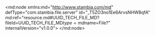 <?xml version="1.0" encoding="UTF-8"?>
<md:node xmlns:md="http://www.stambia.com/md" defType="com.stambia.file.server" id="_T5ZO3no1Ee6ArvsNHW8qfA" md:ref="resource.md#UUID_TECH_FILE_MD?fileId=UUID_TECH_FILE_MD$type=md$name=File?" internalVersion="v1.0.0">
  <node defType="com.stambia.file.directory" id="_T5ZO33o1Ee6ArvsNHW8qfA" name="groupe 2">
    <attribute defType="com.stambia.file.directory.path" id="_T5ZO4Ho1Ee6ArvsNHW8qfA" value="\\ad.univ-lille.fr\Etudiants\Homedir3\277168\Documents\Qiuqiu\M2\CAS DE SYNTHESE"/>
    <node defType="com.stambia.file.file" id="_T5ZO4Xo1Ee6ArvsNHW8qfA" name="F_CLIENT_20231001">
      <attribute defType="com.stambia.file.file.type" id="_T5ZO4no1Ee6ArvsNHW8qfA" value="DELIMITED"/>
      <attribute defType="com.stambia.file.file.lineSeparator" id="_T5ZO43o1Ee6ArvsNHW8qfA" value="0D0A"/>
      <attribute defType="com.stambia.file.file.fieldSeparator" id="_T5ZO5Ho1Ee6ArvsNHW8qfA" value="7C"/>
      <attribute defType="com.stambia.file.file.decimalSeparator" id="_T5ZO5Xo1Ee6ArvsNHW8qfA" value="2E"/>
      <attribute defType="com.stambia.file.file.lineToSkip" id="_T5ZO5no1Ee6ArvsNHW8qfA" value="0"/>
      <attribute defType="com.stambia.file.file.lastLineToSkip" id="_T5ZO53o1Ee6ArvsNHW8qfA" value="0"/>
      <attribute defType="com.stambia.file.file.header" id="_T5ZO6Ho1Ee6ArvsNHW8qfA" value="0"/>
      <attribute defType="com.stambia.file.file.physicalName" id="_T5ZO6Xo1Ee6ArvsNHW8qfA" value="F_CLIENT_20231001.txt"/>
      <node defType="com.stambia.file.record" id="_T5ZO6no1Ee6ArvsNHW8qfA" name="COMPTE">
        <node defType="com.stambia.file.field" id="_T5ZO63o1Ee6ArvsNHW8qfA" name="TYPE_LIGNE" position="1">
          <attribute defType="com.stambia.file.field.physicalName" id="_T5ZO7Ho1Ee6ArvsNHW8qfA" value="C1"/>
          <attribute defType="com.stambia.file.field.type" id="_T5ZO7Xo1Ee6ArvsNHW8qfA" value="String"/>
          <attribute defType="com.stambia.file.field.size" id="_T5ZO7no1Ee6ArvsNHW8qfA" value="3"/>
        </node>
        <node defType="com.stambia.file.field" id="_T5ZO73o1Ee6ArvsNHW8qfA" name="ACTION" position="2">
          <attribute defType="com.stambia.file.field.physicalName" id="_T5ZO8Ho1Ee6ArvsNHW8qfA" value="C2"/>
          <attribute defType="com.stambia.file.field.type" id="_T5ZO8Xo1Ee6ArvsNHW8qfA" value="String"/>
          <attribute defType="com.stambia.file.field.size" id="_T5ZO8no1Ee6ArvsNHW8qfA" value="1"/>
        </node>
        <node defType="com.stambia.file.field" id="_T5ZO83o1Ee6ArvsNHW8qfA" name="CLE_COMPTE" position="3">
          <attribute defType="com.stambia.file.field.physicalName" id="_T5ZO9Ho1Ee6ArvsNHW8qfA" value="C6"/>
          <attribute defType="com.stambia.file.field.type" id="_T5ZO9Xo1Ee6ArvsNHW8qfA" value="String"/>
          <attribute defType="com.stambia.file.field.size" id="_T5ZO9no1Ee6ArvsNHW8qfA" value="45"/>
        </node>
        <node defType="com.stambia.file.field" id="_T5ZO93o1Ee6ArvsNHW8qfA" name="STATUS" position="4">
          <attribute defType="com.stambia.file.field.physicalName" id="_T5ZO-Ho1Ee6ArvsNHW8qfA" value="C13"/>
          <attribute defType="com.stambia.file.field.type" id="_T5ZO-Xo1Ee6ArvsNHW8qfA" value="String"/>
          <attribute defType="com.stambia.file.field.size" id="_T5ZO-no1Ee6ArvsNHW8qfA" value="5"/>
        </node>
        <node defType="com.stambia.file.field" id="_T5ZO-3o1Ee6ArvsNHW8qfA" name="TYPE" position="5">
          <attribute defType="com.stambia.file.field.physicalName" id="_T5ZO_Ho1Ee6ArvsNHW8qfA" value="C14"/>
          <attribute defType="com.stambia.file.field.type" id="_T5ZO_Xo1Ee6ArvsNHW8qfA" value="String"/>
          <attribute defType="com.stambia.file.field.size" id="_T5ZO_no1Ee6ArvsNHW8qfA" value="5"/>
        </node>
        <node defType="com.stambia.file.field" id="_T5ZO_3o1Ee6ArvsNHW8qfA" name="CABINET_RATTACHEMENT" position="6">
          <attribute defType="com.stambia.file.field.physicalName" id="_T5ZPAHo1Ee6ArvsNHW8qfA" value="C15"/>
          <attribute defType="com.stambia.file.field.type" id="_T5ZPAXo1Ee6ArvsNHW8qfA" value="String"/>
          <attribute defType="com.stambia.file.field.size" id="_T5ZPAno1Ee6ArvsNHW8qfA" value="9"/>
        </node>
      </node>
      <node defType="com.stambia.file.record" id="_T5ZPA3o1Ee6ArvsNHW8qfA" name="CLIENT">
        <node defType="com.stambia.file.field" id="_T5ZPBHo1Ee6ArvsNHW8qfA" name="TYPE_LIGNE" position="1">
          <attribute defType="com.stambia.file.field.physicalName" id="_T5ZPBXo1Ee6ArvsNHW8qfA" value="C1"/>
          <attribute defType="com.stambia.file.field.type" id="_T5ZPBno1Ee6ArvsNHW8qfA" value="String"/>
          <attribute defType="com.stambia.file.field.size" id="_T5ZPB3o1Ee6ArvsNHW8qfA" value="3"/>
        </node>
        <node defType="com.stambia.file.field" id="_T5ZPCHo1Ee6ArvsNHW8qfA" name="ACTION" position="2">
          <attribute defType="com.stambia.file.field.physicalName" id="_T5ZPCXo1Ee6ArvsNHW8qfA" value="C2"/>
          <attribute defType="com.stambia.file.field.type" id="_T5ZPCno1Ee6ArvsNHW8qfA" value="String"/>
          <attribute defType="com.stambia.file.field.size" id="_T5ZPC3o1Ee6ArvsNHW8qfA" value="1"/>
        </node>
        <node defType="com.stambia.file.field" id="_T5ZPDHo1Ee6ArvsNHW8qfA" name="CLE_CLIENT" position="3">
          <attribute defType="com.stambia.file.field.physicalName" id="_T5ZPDXo1Ee6ArvsNHW8qfA" value="C3"/>
          <attribute defType="com.stambia.file.field.type" id="_T5ZPDno1Ee6ArvsNHW8qfA" value="String"/>
          <attribute defType="com.stambia.file.field.size" id="_T5ZPD3o1Ee6ArvsNHW8qfA" value="45"/>
        </node>
        <node defType="com.stambia.file.field" id="_T5ZPEHo1Ee6ArvsNHW8qfA" name="CLE_COMPTE" position="4">
          <attribute defType="com.stambia.file.field.physicalName" id="_T5ZPEXo1Ee6ArvsNHW8qfA" value="C4"/>
          <attribute defType="com.stambia.file.field.type" id="_T5ZPEno1Ee6ArvsNHW8qfA" value="String"/>
          <attribute defType="com.stambia.file.field.size" id="_T5ZPE3o1Ee6ArvsNHW8qfA" value="45"/>
        </node>
        <node defType="com.stambia.file.field" id="_T5ZPFHo1Ee6ArvsNHW8qfA" name="STATUS" position="5">
          <attribute defType="com.stambia.file.field.physicalName" id="_T5ZPFXo1Ee6ArvsNHW8qfA" value="C5"/>
          <attribute defType="com.stambia.file.field.type" id="_T5ZPFno1Ee6ArvsNHW8qfA" value="String"/>
          <attribute defType="com.stambia.file.field.size" id="_T5ZPF3o1Ee6ArvsNHW8qfA" value="5"/>
        </node>
        <node defType="com.stambia.file.field" id="_T5ZPGHo1Ee6ArvsNHW8qfA" name="TYPE" position="6">
          <attribute defType="com.stambia.file.field.physicalName" id="_T5ZPGXo1Ee6ArvsNHW8qfA" value="C6"/>
          <attribute defType="com.stambia.file.field.type" id="_T5ZPGno1Ee6ArvsNHW8qfA" value="String"/>
          <attribute defType="com.stambia.file.field.size" id="_T5ZPG3o1Ee6ArvsNHW8qfA" value="5"/>
        </node>
        <node defType="com.stambia.file.field" id="_T5ZPHHo1Ee6ArvsNHW8qfA" name="CIVILITE" position="7">
          <attribute defType="com.stambia.file.field.physicalName" id="_T5ZPHXo1Ee6ArvsNHW8qfA" value="C7"/>
          <attribute defType="com.stambia.file.field.type" id="_T5ZPHno1Ee6ArvsNHW8qfA" value="String"/>
          <attribute defType="com.stambia.file.field.size" id="_T5ZPH3o1Ee6ArvsNHW8qfA" value="5"/>
        </node>
        <node defType="com.stambia.file.field" id="_T5ZPIHo1Ee6ArvsNHW8qfA" name="PRENOM" position="8">
          <attribute defType="com.stambia.file.field.physicalName" id="_T5ZPIXo1Ee6ArvsNHW8qfA" value="C8"/>
          <attribute defType="com.stambia.file.field.type" id="_T5ZPIno1Ee6ArvsNHW8qfA" value="String"/>
          <attribute defType="com.stambia.file.field.size" id="_T5ZPI3o1Ee6ArvsNHW8qfA" value="255"/>
        </node>
        <node defType="com.stambia.file.field" id="_T5ZPJHo1Ee6ArvsNHW8qfA" name="NOM " position="9">
          <attribute defType="com.stambia.file.field.physicalName" id="_T5ZPJXo1Ee6ArvsNHW8qfA" value="C9"/>
          <attribute defType="com.stambia.file.field.type" id="_T5ZPJno1Ee6ArvsNHW8qfA" value="String"/>
          <attribute defType="com.stambia.file.field.size" id="_T5ZPJ3o1Ee6ArvsNHW8qfA" value="255"/>
        </node>
        <node defType="com.stambia.file.field" id="_T5ZPKHo1Ee6ArvsNHW8qfA" name="DATE_ANNIVERSAIRE" position="10">
          <attribute defType="com.stambia.file.field.physicalName" id="_T5ZPKXo1Ee6ArvsNHW8qfA" value="C10"/>
          <attribute defType="com.stambia.file.field.type" id="_T5ZPKno1Ee6ArvsNHW8qfA" value="String"/>
          <attribute defType="com.stambia.file.field.size" id="_T5ZPK3o1Ee6ArvsNHW8qfA" value="10"/>
        </node>
        <node defType="com.stambia.file.field" id="_T5ZPLHo1Ee6ArvsNHW8qfA" name="SEXE" position="11">
          <attribute defType="com.stambia.file.field.physicalName" id="_T5ZPLXo1Ee6ArvsNHW8qfA" value="C11"/>
          <attribute defType="com.stambia.file.field.type" id="_T5ZPLno1Ee6ArvsNHW8qfA" value="String"/>
          <attribute defType="com.stambia.file.field.size" id="_T5ZPL3o1Ee6ArvsNHW8qfA" value="5"/>
        </node>
        <node defType="com.stambia.file.field" id="_T5ZPMHo1Ee6ArvsNHW8qfA" name="MUTUELLE" position="12">
          <attribute defType="com.stambia.file.field.physicalName" id="_T5ZPMXo1Ee6ArvsNHW8qfA" value="C12"/>
          <attribute defType="com.stambia.file.field.type" id="_T5ZPMno1Ee6ArvsNHW8qfA" value="String"/>
          <attribute defType="com.stambia.file.field.size" id="_T5ZPM3o1Ee6ArvsNHW8qfA" value="5"/>
        </node>
      </node>
      <node defType="com.stambia.file.record" id="_T5ZPNHo1Ee6ArvsNHW8qfA" name="EMAIL">
        <node defType="com.stambia.file.field" id="_T5ZPNXo1Ee6ArvsNHW8qfA" name="TYPE_LIGNE" position="1">
          <attribute defType="com.stambia.file.field.physicalName" id="_T5ZPNno1Ee6ArvsNHW8qfA" value="C1"/>
          <attribute defType="com.stambia.file.field.type" id="_T5ZPN3o1Ee6ArvsNHW8qfA" value="String"/>
          <attribute defType="com.stambia.file.field.size" id="_T5ZPOHo1Ee6ArvsNHW8qfA" value="3"/>
        </node>
        <node defType="com.stambia.file.field" id="_T5ZPOXo1Ee6ArvsNHW8qfA" name="ACTION" position="2">
          <attribute defType="com.stambia.file.field.physicalName" id="_T5ZPOno1Ee6ArvsNHW8qfA" value="C2"/>
          <attribute defType="com.stambia.file.field.type" id="_T5ZPO3o1Ee6ArvsNHW8qfA" value="String"/>
          <attribute defType="com.stambia.file.field.size" id="_T5ZPPHo1Ee6ArvsNHW8qfA" value="1"/>
        </node>
        <node defType="com.stambia.file.field" id="_T5ZPPXo1Ee6ArvsNHW8qfA" name="CLE_CLIENT" position="3">
          <attribute defType="com.stambia.file.field.physicalName" id="_T5ZPPno1Ee6ArvsNHW8qfA" value="C3"/>
          <attribute defType="com.stambia.file.field.type" id="_T5ZPP3o1Ee6ArvsNHW8qfA" value="String"/>
          <attribute defType="com.stambia.file.field.size" id="_T5ZPQHo1Ee6ArvsNHW8qfA" value="45"/>
        </node>
        <node defType="com.stambia.file.field" id="_T5Z1oHo1Ee6ArvsNHW8qfA" name="EMAIL" position="4">
          <attribute defType="com.stambia.file.field.physicalName" id="_T5Z1oXo1Ee6ArvsNHW8qfA" value="C4"/>
          <attribute defType="com.stambia.file.field.type" id="_T5Z1ono1Ee6ArvsNHW8qfA" value="String"/>
          <attribute defType="com.stambia.file.field.size" id="_T5Z1o3o1Ee6ArvsNHW8qfA" value="255"/>
        </node>
        <node defType="com.stambia.file.field" id="_T5Z1pHo1Ee6ArvsNHW8qfA" name="STATUS" position="5">
          <attribute defType="com.stambia.file.field.physicalName" id="_T5Z1pXo1Ee6ArvsNHW8qfA" value="C5"/>
          <attribute defType="com.stambia.file.field.type" id="_T5Z1pno1Ee6ArvsNHW8qfA" value="String"/>
          <attribute defType="com.stambia.file.field.size" id="_T5Z1p3o1Ee6ArvsNHW8qfA" value="5"/>
        </node>
      </node>
      <node defType="com.stambia.file.record" id="_T5Z1qHo1Ee6ArvsNHW8qfA" name="ADRESSE">
        <node defType="com.stambia.file.field" id="_T5Z1qXo1Ee6ArvsNHW8qfA" name="TYPE_LIGNE" position="1">
          <attribute defType="com.stambia.file.field.physicalName" id="_T5Z1qno1Ee6ArvsNHW8qfA" value="C1"/>
          <attribute defType="com.stambia.file.field.type" id="_T5Z1q3o1Ee6ArvsNHW8qfA" value="String"/>
          <attribute defType="com.stambia.file.field.size" id="_T5Z1rHo1Ee6ArvsNHW8qfA" value="3"/>
        </node>
        <node defType="com.stambia.file.field" id="_T5Z1rXo1Ee6ArvsNHW8qfA" name="ACTION" position="2">
          <attribute defType="com.stambia.file.field.physicalName" id="_T5Z1rno1Ee6ArvsNHW8qfA" value="C2"/>
          <attribute defType="com.stambia.file.field.type" id="_T5Z1r3o1Ee6ArvsNHW8qfA" value="String"/>
          <attribute defType="com.stambia.file.field.size" id="_T5Z1sHo1Ee6ArvsNHW8qfA" value="1"/>
        </node>
        <node defType="com.stambia.file.field" id="_T5Z1sXo1Ee6ArvsNHW8qfA" name="CLE_CLIENT" position="3">
          <attribute defType="com.stambia.file.field.physicalName" id="_T5Z1sno1Ee6ArvsNHW8qfA" value="C3"/>
          <attribute defType="com.stambia.file.field.type" id="_T5Z1s3o1Ee6ArvsNHW8qfA" value="String"/>
          <attribute defType="com.stambia.file.field.size" id="_T5Z1tHo1Ee6ArvsNHW8qfA" value="45"/>
        </node>
        <node defType="com.stambia.file.field" id="_T5Z1tXo1Ee6ArvsNHW8qfA" name="STATUS" position="4">
          <attribute defType="com.stambia.file.field.physicalName" id="_T5Z1tno1Ee6ArvsNHW8qfA" value="C4"/>
          <attribute defType="com.stambia.file.field.type" id="_T5Z1t3o1Ee6ArvsNHW8qfA" value="String"/>
          <attribute defType="com.stambia.file.field.size" id="_T5Z1uHo1Ee6ArvsNHW8qfA" value="5"/>
        </node>
        <node defType="com.stambia.file.field" id="_T5Z1uXo1Ee6ArvsNHW8qfA" name="LIGNE_1" position="5">
          <attribute defType="com.stambia.file.field.physicalName" id="_T5Z1uno1Ee6ArvsNHW8qfA" value="C5"/>
          <attribute defType="com.stambia.file.field.type" id="_T5Z1u3o1Ee6ArvsNHW8qfA" value="String"/>
          <attribute defType="com.stambia.file.field.size" id="_T5Z1vHo1Ee6ArvsNHW8qfA" value="255"/>
        </node>
        <node defType="com.stambia.file.field" id="_T5Z1vXo1Ee6ArvsNHW8qfA" name="LIGNE_2" position="6">
          <attribute defType="com.stambia.file.field.physicalName" id="_T5Z1vno1Ee6ArvsNHW8qfA" value="C6"/>
          <attribute defType="com.stambia.file.field.type" id="_T5Z1v3o1Ee6ArvsNHW8qfA" value="String"/>
          <attribute defType="com.stambia.file.field.size" id="_T5Z1wHo1Ee6ArvsNHW8qfA" value="255"/>
        </node>
        <node defType="com.stambia.file.field" id="_T5Z1wXo1Ee6ArvsNHW8qfA" name="LIGNE_3" position="7">
          <attribute defType="com.stambia.file.field.physicalName" id="_T5Z1wno1Ee6ArvsNHW8qfA" value="C7"/>
          <attribute defType="com.stambia.file.field.type" id="_T5Z1w3o1Ee6ArvsNHW8qfA" value="String"/>
          <attribute defType="com.stambia.file.field.size" id="_T5Z1xHo1Ee6ArvsNHW8qfA" value="255"/>
        </node>
        <node defType="com.stambia.file.field" id="_T5Z1xXo1Ee6ArvsNHW8qfA" name="LIGNE_4" position="8">
          <attribute defType="com.stambia.file.field.physicalName" id="_T5Z1xno1Ee6ArvsNHW8qfA" value="C8"/>
          <attribute defType="com.stambia.file.field.type" id="_T5Z1x3o1Ee6ArvsNHW8qfA" value="String"/>
          <attribute defType="com.stambia.file.field.size" id="_T5Z1yHo1Ee6ArvsNHW8qfA" value="255"/>
        </node>
        <node defType="com.stambia.file.field" id="_T5Z1yXo1Ee6ArvsNHW8qfA" name="LIGNE_5" position="9">
          <attribute defType="com.stambia.file.field.physicalName" id="_T5Z1yno1Ee6ArvsNHW8qfA" value="C9"/>
          <attribute defType="com.stambia.file.field.type" id="_T5Z1y3o1Ee6ArvsNHW8qfA" value="String"/>
          <attribute defType="com.stambia.file.field.size" id="_T5Z1zHo1Ee6ArvsNHW8qfA" value="255"/>
        </node>
        <node defType="com.stambia.file.field" id="_T5Z1zXo1Ee6ArvsNHW8qfA" name="VILLE" position="10">
          <attribute defType="com.stambia.file.field.physicalName" id="_T5Z1zno1Ee6ArvsNHW8qfA" value="C10"/>
          <attribute defType="com.stambia.file.field.type" id="_T5Z1z3o1Ee6ArvsNHW8qfA" value="String"/>
          <attribute defType="com.stambia.file.field.size" id="_T5Z10Ho1Ee6ArvsNHW8qfA" value="50"/>
        </node>
        <node defType="com.stambia.file.field" id="_T5Z10Xo1Ee6ArvsNHW8qfA" name="CODE_POSTAL" position="11">
          <attribute defType="com.stambia.file.field.physicalName" id="_T5Z10no1Ee6ArvsNHW8qfA" value="C11"/>
          <attribute defType="com.stambia.file.field.type" id="_T5Z103o1Ee6ArvsNHW8qfA" value="String"/>
          <attribute defType="com.stambia.file.field.size" id="_T5Z11Ho1Ee6ArvsNHW8qfA" value="10"/>
        </node>
        <node defType="com.stambia.file.field" id="_T5Z11Xo1Ee6ArvsNHW8qfA" name="PAYS" position="12">
          <attribute defType="com.stambia.file.field.physicalName" id="_T5Z11no1Ee6ArvsNHW8qfA" value="C12"/>
          <attribute defType="com.stambia.file.field.type" id="_T5Z113o1Ee6ArvsNHW8qfA" value="String"/>
          <attribute defType="com.stambia.file.field.size" id="_T5Z12Ho1Ee6ArvsNHW8qfA" value="5"/>
        </node>
        <node defType="com.stambia.file.field" id="_T5Z12Xo1Ee6ArvsNHW8qfA" name="QUALITE" position="13">
          <attribute defType="com.stambia.file.field.physicalName" id="_T5Z12no1Ee6ArvsNHW8qfA" value="C13"/>
          <attribute defType="com.stambia.file.field.type" id="_T5Z123o1Ee6ArvsNHW8qfA" value="String"/>
          <attribute defType="com.stambia.file.field.size" id="_T5Z13Ho1Ee6ArvsNHW8qfA" value="5"/>
        </node>
      </node>
      <node defType="com.stambia.file.record" id="_T5Z13Xo1Ee6ArvsNHW8qfA" name="TELEPHONE">
        <node defType="com.stambia.file.field" id="_T5Z13no1Ee6ArvsNHW8qfA" name="TYPE_LIGNE" position="1">
          <attribute defType="com.stambia.file.field.physicalName" id="_T5Z133o1Ee6ArvsNHW8qfA" value="C1"/>
          <attribute defType="com.stambia.file.field.type" id="_T5Z14Ho1Ee6ArvsNHW8qfA" value="String"/>
          <attribute defType="com.stambia.file.field.size" id="_T5Z14Xo1Ee6ArvsNHW8qfA" value="3"/>
        </node>
        <node defType="com.stambia.file.field" id="_T5Z14no1Ee6ArvsNHW8qfA" name="ACTION" position="2">
          <attribute defType="com.stambia.file.field.physicalName" id="_T5Z143o1Ee6ArvsNHW8qfA" value="C2"/>
          <attribute defType="com.stambia.file.field.type" id="_T5Z15Ho1Ee6ArvsNHW8qfA" value="String"/>
          <attribute defType="com.stambia.file.field.size" id="_T5Z15Xo1Ee6ArvsNHW8qfA" value="1"/>
        </node>
        <node defType="com.stambia.file.field" id="_T5Z15no1Ee6ArvsNHW8qfA" name="CLE_CLIENT" position="3">
          <attribute defType="com.stambia.file.field.physicalName" id="_T5Z153o1Ee6ArvsNHW8qfA" value="C3"/>
          <attribute defType="com.stambia.file.field.type" id="_T5Z16Ho1Ee6ArvsNHW8qfA" value="String"/>
          <attribute defType="com.stambia.file.field.size" id="_T5Z16Xo1Ee6ArvsNHW8qfA" value="45"/>
        </node>
        <node defType="com.stambia.file.field" id="_T5Z16no1Ee6ArvsNHW8qfA" name="PHONE" position="4">
          <attribute defType="com.stambia.file.field.physicalName" id="_T5Z163o1Ee6ArvsNHW8qfA" value="C4"/>
          <attribute defType="com.stambia.file.field.type" id="_T5Z17Ho1Ee6ArvsNHW8qfA" value="String"/>
          <attribute defType="com.stambia.file.field.size" id="_T5Z17Xo1Ee6ArvsNHW8qfA" value="45"/>
        </node>
        <node defType="com.stambia.file.field" id="_T5Z17no1Ee6ArvsNHW8qfA" name="STATUS" position="5">
          <attribute defType="com.stambia.file.field.physicalName" id="_T5Z173o1Ee6ArvsNHW8qfA" value="C5"/>
          <attribute defType="com.stambia.file.field.type" id="_T5Z18Ho1Ee6ArvsNHW8qfA" value="String"/>
          <attribute defType="com.stambia.file.field.size" id="_T5Z18Xo1Ee6ArvsNHW8qfA" value="5"/>
        </node>
        <node defType="com.stambia.file.field" id="_T5Z18no1Ee6ArvsNHW8qfA" name="FAVORI" position="6">
          <attribute defType="com.stambia.file.field.physicalName" id="_T5Z183o1Ee6ArvsNHW8qfA" value="C6"/>
          <attribute defType="com.stambia.file.field.type" id="_T5Z19Ho1Ee6ArvsNHW8qfA" value="String"/>
          <attribute defType="com.stambia.file.field.size" id="_T5Z19Xo1Ee6ArvsNHW8qfA" value="5"/>
        </node>
        <node defType="com.stambia.file.field" id="_T5Z19no1Ee6ArvsNHW8qfA" name="TYPE" position="7">
          <attribute defType="com.stambia.file.field.physicalName" id="_T5Z193o1Ee6ArvsNHW8qfA" value="C7"/>
          <attribute defType="com.stambia.file.field.type" id="_T5Z1-Ho1Ee6ArvsNHW8qfA" value="String"/>
          <attribute defType="com.stambia.file.field.size" id="_T5Z1-Xo1Ee6ArvsNHW8qfA" value="5"/>
        </node>
      </node>
      <node defType="com.stambia.file.record" id="_T5Z2F3o1Ee6ArvsNHW8qfA" name="FIN">
        <node defType="com.stambia.file.field" id="_T5Z2GHo1Ee6ArvsNHW8qfA" name="TYPE_LIGNE" position="1">
          <attribute defType="com.stambia.file.field.physicalName" id="_T5Z2GXo1Ee6ArvsNHW8qfA" value="C1"/>
          <attribute defType="com.stambia.file.field.type" id="_T5Z2Gno1Ee6ArvsNHW8qfA" value="String"/>
          <attribute defType="com.stambia.file.field.size" id="_T5Z2G3o1Ee6ArvsNHW8qfA" value="3"/>
        </node>
        <node defType="com.stambia.file.field" id="_T5Z2HHo1Ee6ArvsNHW8qfA" name="NB_LIGNE" position="2">
          <attribute defType="com.stambia.file.field.physicalName" id="_T5Z2HXo1Ee6ArvsNHW8qfA" value="C2"/>
          <attribute defType="com.stambia.file.field.type" id="_T5Z2Hno1Ee6ArvsNHW8qfA" value="String"/>
          <attribute defType="com.stambia.file.field.size" id="_T5Z2H3o1Ee6ArvsNHW8qfA" value="10"/>
        </node>
      </node>
    </node>
  </node>
</md:node>